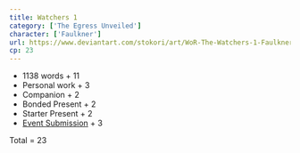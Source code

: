 ```yaml
---
title: Watchers 1
category: ['The Egress Unveiled']
character: ['Faulkner']
url: https://www.deviantart.com/stokori/art/WoR-The-Watchers-1-Faulkner-1127157660
cp: 23
---
```


- 1138 words + 11
- Personal work + 3
- Companion + 2
- Bonded Present + 2
- Starter Present + 2
- [Event Submission](https://wor-keeper.com/submissions/view/25324) + 3

Total = 23